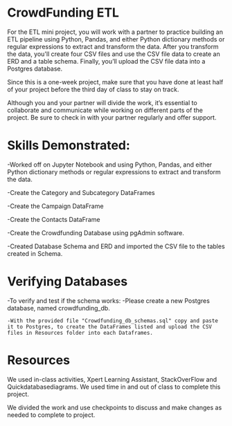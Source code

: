 # CrowdFunding ETL

For the ETL mini project, you will work with a partner to practice building an ETL pipeline using Python, Pandas, and either Python dictionary methods or regular expressions to extract and transform the data. After you transform the data, you'll create four CSV files and use the CSV file data to create an ERD and a table schema. Finally, you’ll upload the CSV file data into a Postgres database.

Since this is a one-week project, make sure that you have done at least half of your project before the third day of class to stay on track.

Although you and your partner will divide the work, it’s essential to collaborate and communicate while working on different parts of the project. Be sure to check in with your partner regularly and offer support.

# Skills Demonstrated:

-Worked off on Jupyter Notebook and using Python, Pandas, and either Python dictionary methods or regular expressions to extract and transform the data.

-Create the Category and Subcategory DataFrames

-Create the Campaign DataFrame

-Create the Contacts DataFrame

-Create the Crowdfunding Database using pgAdmin software.

-Created Database Schema and ERD and imported the CSV file to the tables created in Schema.

# Verifying Databases
-To verify and test if the schema works:
	-Please create a new Postgres database, named crowdfunding_db.

	-With the provided file "Crowdfunding_db_schemas.sql" copy and paste it to Postgres, to create the DataFrames listed and upload the CSV files in Resources folder into each Dataframes.

# Resources

We used in-class activities, Xpert Learning Assistant, StackOverFlow and Quickdatabasediagrams. We used time in and out of class to complete this project. 

We divided the work and use checkpoints to discuss and make changes as needed to complete to project.